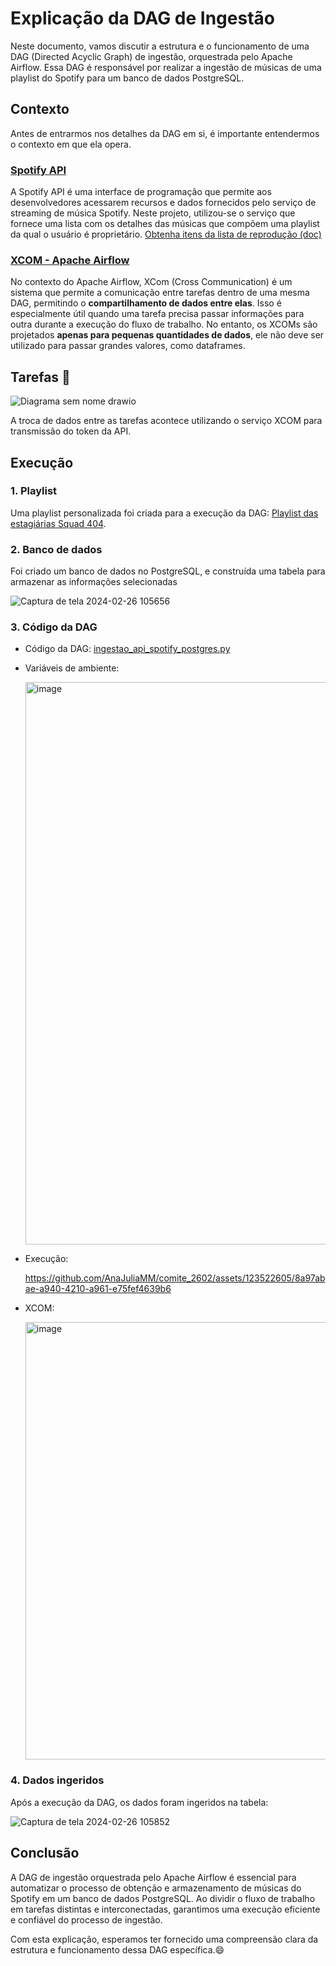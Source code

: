 # Explicação da DAG de Ingestão 

Neste documento, vamos discutir a estrutura e o funcionamento de uma DAG (Directed Acyclic Graph) de ingestão, orquestrada pelo Apache Airflow. Essa DAG é responsável por realizar a ingestão de músicas de uma playlist do Spotify para um banco de dados PostgreSQL.

## Contexto 

Antes de entrarmos nos detalhes da DAG em si, é importante entendermos o contexto em que ela opera. 

### [Spotify API](https://developer.spotify.com/documentation/web-api)
A Spotify API é uma interface de programação que permite aos desenvolvedores acessarem  recursos e dados fornecidos pelo serviço de streaming de música Spotify. 
Neste projeto, utilizou-se o serviço que fornece uma lista com os detalhes das músicas que compõem uma playlist da qual o usuário é proprietário. [Obtenha itens da lista de reprodução (doc)](https://developer.spotify.com/documentation/web-api/reference/get-playlists-tracks)
 
### [XCOM - Apache Airflow](https://airflow.apache.org/docs/apache-airflow/stable/core-concepts/xcoms.html)
No contexto do Apache Airflow, XCom (Cross Communication) é um sistema que permite a comunicação entre tarefas dentro de uma mesma DAG, permitindo o **compartilhamento de dados entre elas**. Isso é especialmente útil quando uma tarefa precisa passar informações para outra durante a execução do fluxo de trabalho. No entanto, os XCOMs são projetados **apenas para pequenas quantidades de dados**, ele não deve ser utilizado para passar grandes valores, como dataframes. 

## Tarefas 📆

![Diagrama sem nome drawio](https://github.com/AnaJuliaMM/comite_2602/assets/123522605/faf67710-2a71-4e29-8ea5-7d47838797dc)

A troca de dados entre as tarefas acontece utilizando o serviço XCOM para transmissão do token da API.

## Execução 
### 1. Playlist
Uma playlist personalizada foi criada para a execução da DAG: [Playlist das estagiárias Squad 404](https://open.spotify.com/playlist/1BZo9URfhmlnt67zRYgM79).

### 2. Banco de dados
Foi criado um banco de dados no PostgreSQL, e construída uma tabela para armazenar as informações selecionadas

![Captura de tela 2024-02-26 105656](https://github.com/AnaJuliaMM/comite_2602/assets/123522605/e955aa29-a796-457d-9d27-e4e68acf9498)


### 3. Código da DAG
- Código da DAG: [ingestao_api_spotify_postgres.py](../dags/ingestao_api_spotify_postgres.py)
- Variáveis de ambiente:
  
  <img width="900" alt="image" src="https://github.com/AnaJuliaMM/comite_2602/assets/123522605/8e00b9c9-8f19-49db-96ab-3a27226a36b2">
- Execução:
  
  https://github.com/AnaJuliaMM/comite_2602/assets/123522605/8a97abae-a940-4210-a961-e75fef4639b6
- XCOM:
  
   <img width="700" alt="image" src="https://github.com/AnaJuliaMM/comite_2602/assets/123522605/8215c95d-8cff-4b13-9f01-b7767a23f3fc">



### 4. Dados ingeridos
Após a execução da DAG, os dados foram ingeridos na tabela:

![Captura de tela 2024-02-26 105852](https://github.com/AnaJuliaMM/comite_2602/assets/123522605/29ab1cc4-0843-4711-85f7-7edf9ff1d55c)


## Conclusão

A DAG de ingestão orquestrada pelo Apache Airflow é essencial para automatizar o processo de obtenção e armazenamento de músicas do Spotify em um banco de dados PostgreSQL. Ao dividir o fluxo de trabalho em tarefas distintas e interconectadas, garantimos uma execução eficiente e confiável do processo de ingestão.

Com esta explicação, esperamos ter fornecido uma compreensão clara da estrutura e funcionamento dessa DAG específica.😄
